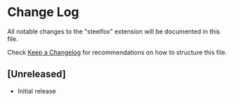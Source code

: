 # Change Log

All notable changes to the "steelfox" extension will be documented in this file.

Check [Keep a Changelog](http://keepachangelog.com/) for recommendations on how to structure this file.

## [Unreleased]

- Initial release
